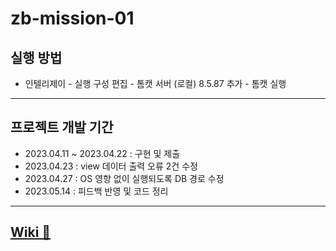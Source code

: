 # zb-mission-01

## 실행 방법
- 인텔리제이 - 실행 구성 편집 - 톰캣 서버 (로컬) 8.5.87 추가 - 톰캣 실행

---

## 프로젝트 개발 기간

- 2023.04.11 ~ 2023.04.22 : 구현 및 제출
- 2023.04.23 : view 데이터 출력 오류 2건 수정
- 2023.04.27 : OS 영향 없이 실행되도록 DB 경로 수정
- 2023.05.14 : 피드백 반영 및 코드 정리

---

## [Wiki 📝](https://github.com/zhyunk/zb-mission-01/wiki)
